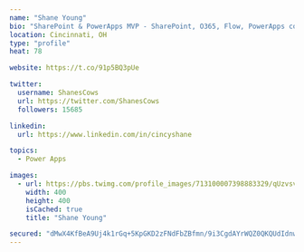 ```yaml
---
name: "Shane Young"
bio: "SharePoint & PowerApps MVP - SharePoint, O365, Flow, PowerApps consulting? @PowerApps911 | Pure Snark? You found it."
location: Cincinnati, OH
type: "profile"
heat: 78

website: https://t.co/91p5BQ3pUe

twitter:
  username: ShanesCows
  url: https://twitter.com/ShanesCows
  followers: 15685

linkedin:
  url: https://www.linkedin.com/in/cincyshane

topics:
  - Power Apps

images:
  - url: https://pbs.twimg.com/profile_images/713100007398883329/qUzvsvQ3_400x400.jpg
    width: 400
    height: 400
    isCached: true
    title: "Shane Young"

secured: "dMwX4KfBeA9Uj4k1rGq+5KpGKD2zFNdFbZBfmn/9i3CgdAYrWQZ0QKQUdIdnwyBF2KFz/D5DMcO+8JQoicsv/TGlFnQ0+ChSLjx+IzvRr3KpHtknZt64CyuOwW7qGv7hkHBpWeN47YaRAMxTaLk23fVjqdB6YVblBRMddTRxK29hpM6BMpgwEmdsuIUDIKmmvBGpNOR+zi2WroVU/1VR8M9aJMjOyU/Ipt6msFxtWJRFbQYGdBNEx/pFxfFwGe+VauKjkjy0Op5UQLM879oJ5EvPTWN/XnKAxWEWPsnmqCTgxwFMVK7LKgzk1Pm+1S2PX6wOXVDjj+djdyfuAe91Gsm8o1nULaIo1mj9lWVvlGvvyaM3xu8VPldYbS+GkmM3s03AreV5AIDy2/xl9cxt0EdoAgV40GUbZRBQJ9kfhu8=;9w4bBQXEQ9Q7kLD1CiOLYQ=="
---
```


